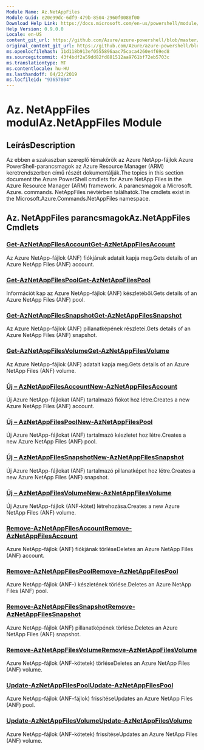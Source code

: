 ```yaml
---
Module Name: Az.NetAppFiles
Module Guid: e20e99dc-6df9-479b-8504-2960f0088f00
Download Help Link: https://docs.microsoft.com/en-us/powershell/module/az.netappfiles
Help Version: 0.9.0.0
Locale: en-US
content_git_url: https://github.com/Azure/azure-powershell/blob/master/src/NetAppFiles/NetAppFiles/help/Az.NetAppFiles.md
original_content_git_url: https://github.com/Azure/azure-powershell/blob/master/src/NetAppFiles/NetAppFiles/help/Az.NetAppFiles.md
ms.openlocfilehash: 11d118b913ef0555896aac75caca4260e4f69ed8
ms.sourcegitcommit: 43f4bdf2a59dd82fd881512aa9761bf72eb5703c
ms.translationtype: MT
ms.contentlocale: hu-HU
ms.lasthandoff: 04/23/2019
ms.locfileid: "93657804"
---
```

# <span data-ttu-id="5ac0d-101">Az. NetAppFiles modul</span><span class="sxs-lookup"><span data-stu-id="5ac0d-101">Az.NetAppFiles Module</span></span>
## <span data-ttu-id="5ac0d-102">Leírás</span><span class="sxs-lookup"><span data-stu-id="5ac0d-102">Description</span></span>
<span data-ttu-id="5ac0d-103">Az ebben a szakaszban szereplő témakörök az Azure NetApp-fájlok Azure PowerShell-parancsmagok az Azure Resource Manager (ARM) keretrendszerben című részét dokumentálják.</span><span class="sxs-lookup"><span data-stu-id="5ac0d-103">The topics in this section document the Azure PowerShell cmdlets for Azure NetApp Files in the Azure Resource Manager (ARM) framework.</span></span> <span data-ttu-id="5ac0d-104">A parancsmagok a Microsoft. Azure. commands. NetAppFiles névtérben találhatók.</span><span class="sxs-lookup"><span data-stu-id="5ac0d-104">The cmdlets exist in the Microsoft.Azure.Commands.NetAppFiles namespace.</span></span>

## <span data-ttu-id="5ac0d-105">Az. NetAppFiles parancsmagok</span><span class="sxs-lookup"><span data-stu-id="5ac0d-105">Az.NetAppFiles Cmdlets</span></span>
### [<span data-ttu-id="5ac0d-106">Get-AzNetAppFilesAccount</span><span class="sxs-lookup"><span data-stu-id="5ac0d-106">Get-AzNetAppFilesAccount</span></span>](Get-AzNetAppFilesAccount.md)
<span data-ttu-id="5ac0d-107">Az Azure NetApp-fájlok (ANF) fiókjának adatait kapja meg.</span><span class="sxs-lookup"><span data-stu-id="5ac0d-107">Gets details of an Azure NetApp Files (ANF) account.</span></span>

### [<span data-ttu-id="5ac0d-108">Get-AzNetAppFilesPool</span><span class="sxs-lookup"><span data-stu-id="5ac0d-108">Get-AzNetAppFilesPool</span></span>](Get-AzNetAppFilesPool.md)
<span data-ttu-id="5ac0d-109">Információt kap az Azure NetApp-fájlok (ANF) készletéből.</span><span class="sxs-lookup"><span data-stu-id="5ac0d-109">Gets details of an Azure NetApp Files (ANF) pool.</span></span>

### [<span data-ttu-id="5ac0d-110">Get-AzNetAppFilesSnapshot</span><span class="sxs-lookup"><span data-stu-id="5ac0d-110">Get-AzNetAppFilesSnapshot</span></span>](Get-AzNetAppFilesSnapshot.md)
<span data-ttu-id="5ac0d-111">Az Azure NetApp-fájlok (ANF) pillanatképének részletei.</span><span class="sxs-lookup"><span data-stu-id="5ac0d-111">Gets details of an Azure NetApp Files (ANF) snapshot.</span></span>

### [<span data-ttu-id="5ac0d-112">Get-AzNetAppFilesVolume</span><span class="sxs-lookup"><span data-stu-id="5ac0d-112">Get-AzNetAppFilesVolume</span></span>](Get-AzNetAppFilesVolume.md)
<span data-ttu-id="5ac0d-113">Az Azure NetApp-fájlok (ANF) adatait kapja meg.</span><span class="sxs-lookup"><span data-stu-id="5ac0d-113">Gets details of an Azure NetApp Files (ANF) volume.</span></span>

### [<span data-ttu-id="5ac0d-114">Új – AzNetAppFilesAccount</span><span class="sxs-lookup"><span data-stu-id="5ac0d-114">New-AzNetAppFilesAccount</span></span>](New-AzNetAppFilesAccount.md)
<span data-ttu-id="5ac0d-115">Új Azure NetApp-fájlokat (ANF) tartalmazó fiókot hoz létre.</span><span class="sxs-lookup"><span data-stu-id="5ac0d-115">Creates a new Azure NetApp Files (ANF) account.</span></span>

### [<span data-ttu-id="5ac0d-116">Új – AzNetAppFilesPool</span><span class="sxs-lookup"><span data-stu-id="5ac0d-116">New-AzNetAppFilesPool</span></span>](New-AzNetAppFilesPool.md)
<span data-ttu-id="5ac0d-117">Új Azure NetApp-fájlokat (ANF) tartalmazó készletet hoz létre.</span><span class="sxs-lookup"><span data-stu-id="5ac0d-117">Creates a new Azure NetApp Files (ANF) pool.</span></span>

### [<span data-ttu-id="5ac0d-118">Új – AzNetAppFilesSnapshot</span><span class="sxs-lookup"><span data-stu-id="5ac0d-118">New-AzNetAppFilesSnapshot</span></span>](New-AzNetAppFilesSnapshot.md)
<span data-ttu-id="5ac0d-119">Új Azure NetApp-fájlokat (ANF) tartalmazó pillanatképet hoz létre.</span><span class="sxs-lookup"><span data-stu-id="5ac0d-119">Creates a new Azure NetApp Files (ANF) snapshot.</span></span>

### [<span data-ttu-id="5ac0d-120">Új – AzNetAppFilesVolume</span><span class="sxs-lookup"><span data-stu-id="5ac0d-120">New-AzNetAppFilesVolume</span></span>](New-AzNetAppFilesVolume.md)
<span data-ttu-id="5ac0d-121">Új Azure NetApp-fájlok (ANF-kötet) létrehozása.</span><span class="sxs-lookup"><span data-stu-id="5ac0d-121">Creates a new Azure NetApp Files (ANF) volume.</span></span>

### [<span data-ttu-id="5ac0d-122">Remove-AzNetAppFilesAccount</span><span class="sxs-lookup"><span data-stu-id="5ac0d-122">Remove-AzNetAppFilesAccount</span></span>](Remove-AzNetAppFilesAccount.md)
<span data-ttu-id="5ac0d-123">Azure NetApp-fájlok (ANF) fiókjának törlése</span><span class="sxs-lookup"><span data-stu-id="5ac0d-123">Deletes an Azure NetApp Files (ANF) account.</span></span>

### [<span data-ttu-id="5ac0d-124">Remove-AzNetAppFilesPool</span><span class="sxs-lookup"><span data-stu-id="5ac0d-124">Remove-AzNetAppFilesPool</span></span>](Remove-AzNetAppFilesPool.md)
<span data-ttu-id="5ac0d-125">Azure NetApp-fájlok (ANF-) készletének törlése.</span><span class="sxs-lookup"><span data-stu-id="5ac0d-125">Deletes an Azure NetApp Files (ANF) pool.</span></span>

### [<span data-ttu-id="5ac0d-126">Remove-AzNetAppFilesSnapshot</span><span class="sxs-lookup"><span data-stu-id="5ac0d-126">Remove-AzNetAppFilesSnapshot</span></span>](Remove-AzNetAppFilesSnapshot.md)
<span data-ttu-id="5ac0d-127">Azure NetApp-fájlok (ANF) pillanatképének törlése.</span><span class="sxs-lookup"><span data-stu-id="5ac0d-127">Deletes an Azure NetApp Files (ANF) snapshot.</span></span>

### [<span data-ttu-id="5ac0d-128">Remove-AzNetAppFilesVolume</span><span class="sxs-lookup"><span data-stu-id="5ac0d-128">Remove-AzNetAppFilesVolume</span></span>](Remove-AzNetAppFilesVolume.md)
<span data-ttu-id="5ac0d-129">Azure NetApp-fájlok (ANF-kötetek) törlése</span><span class="sxs-lookup"><span data-stu-id="5ac0d-129">Deletes an Azure NetApp Files (ANF) volume.</span></span>

### [<span data-ttu-id="5ac0d-130">Update-AzNetAppFilesPool</span><span class="sxs-lookup"><span data-stu-id="5ac0d-130">Update-AzNetAppFilesPool</span></span>](Update-AzNetAppFilesPool.md)
<span data-ttu-id="5ac0d-131">Azure NetApp-fájlok (ANF-fájlok) frissítése</span><span class="sxs-lookup"><span data-stu-id="5ac0d-131">Updates an Azure NetApp Files (ANF) pool.</span></span>

### [<span data-ttu-id="5ac0d-132">Update-AzNetAppFilesVolume</span><span class="sxs-lookup"><span data-stu-id="5ac0d-132">Update-AzNetAppFilesVolume</span></span>](Update-AzNetAppFilesVolume.md)
<span data-ttu-id="5ac0d-133">Azure NetApp-fájlok (ANF-kötetek) frissítése</span><span class="sxs-lookup"><span data-stu-id="5ac0d-133">Updates an Azure NetApp Files (ANF) volume.</span></span>

